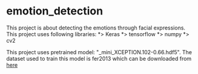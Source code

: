 # emotion_detection

This project is about detecting the emotions through facial expressions.
This project uses following libraries:
   *> Keras
   *> tensorflow
   *> numpy
   *> cv2

This project uses pretrained model: "_mini_XCEPTION.102-0.66.hdf5".
The dataset used to train this model is fer2013 which can be downloaded from [here](https://www.kaggle.com/c/challenges-in-representation-learning-facial-expression-recognition-challenge/data) 
